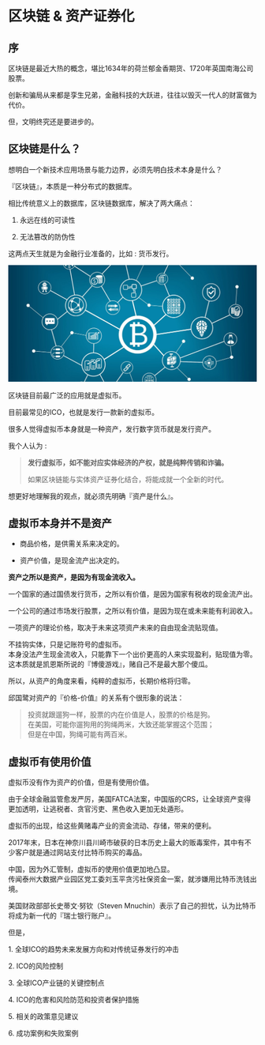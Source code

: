 # 区块链 & 资产证券化
## 序

区块链是最近大热的概念，堪比1634年的荷兰郁金香期货、1720年英国南海公司股票。

创新和骗局从来都是孪生兄弟，金融科技的大跃进，往往以毁灭一代人的财富做为代价。

但，文明终究还是要进步的。

## 区块链是什么？

想明白一个新技术应用场景与能力边界，必须先明白技术本身是什么？

『区块链』，本质是一种分布式的数据库。

相比传统意义上的数据库，区块链数据库，解决了两大痛点：

1.  永远在线的可读性
    
2.  无法篡改的防伪性
    

这两点天生就是为金融行业准备的，比如 : 货币发行。

![1_KU9JHAVTeqI4lnc4qb69gA.jpeg](/-/S/jpeg/0SC5yPnfuZiipVJspGScwJHqAY9RXvOcCKMfmQ.jpeg)

区块链目前最广泛的应用就是虚拟币。

目前最常见的ICO，也就是发行一款新的虚拟币。

很多人觉得虚拟币本身就是一种资产，发行数字货币就是发行资产。

我个人认为 :

> **发行虚拟币，如不能对应实体经济的产权，就是纯粹传销和诈骗。**
> 
> 如果区块链能与实体资产证券化结合，将能成就一个全新的时代。

想更好地理解我的观点，就必须先明确『资产是什么』。

## 虚拟币本身并不是资产

*   商品价格，是供需关系来决定的。
    
*   资产价值，是现金流产出决定的。
    

**资产之所以是资产，是因为有现金流收入。**

一个国家的通过国债发行货币，之所以有价值，是因为国家有税收的现金流产出。

一个公司的通过市场发行股票，之所以有价值，是因为现在或未来能有利润收入。

一项资产的理论价格，取决于未来这项资产未来的自由现金流贴现值。

不挂钩实体，只是记账符号的虚拟币。  
本身没法产生现金流收入，只能靠下一个出价更高的人来实现盈利，贴现值为零。  
这本质就是凯恩斯所说的『博傻游戏』，赌自己不是最大那个傻瓜。

所以，从资产的角度来看，纯粹的虚拟币，长期价格将归零。

邱国鹭对资产的『价格-价值』的关系有个很形象的说法：

> 投资就跟遛狗一样，股票的内在价值是人，股票的价格是狗。  
> 在美国，可能你遛狗用的狗绳两米，大致还能掌握这个范围；  
> 但是在中国，狗绳可能有两百米。

## 虚拟币有使用价值

虚拟币没有作为资产的价值，但是有使用价值。

由于全球金融监管愈发严厉，美国FATCA法案，中国版的CRS，让全球资产变得更加透明，让逃税者、贪官污吏、黑色收入更加无处遁形。

虚拟币的出现，给这些黄赌毒产业的资金流动、存储，带来的便利。

2017年末，日本在神奈川县川崎市破获的日本历史上最大的贩毒案件，其中有不少客户就是通过网站支付比特币购买的毒品。

中国，因为外汇管制，虚拟币的使用价值更加地凸显。  
传闻泰州大数据产业园区党工委刘玉平贪污社保资金一案，就涉嫌用比特币洗钱出境。

美国财政部部长史蒂文·努钦（Steven Mnuchin）表示了自己的担忧，认为比特币将成为新一代的『瑞士银行账户』。

但是，

1\. 全球ICO的趋势未来发展方向和对传统证券发行的冲击

2\. ICO的风险控制

3\. 全球ICO产业链的关键控制点

4\. ICO的危害和风险防范和投资者保护措施

5\. 相关的政策意见建议

6\. 成功案例和失败案例
